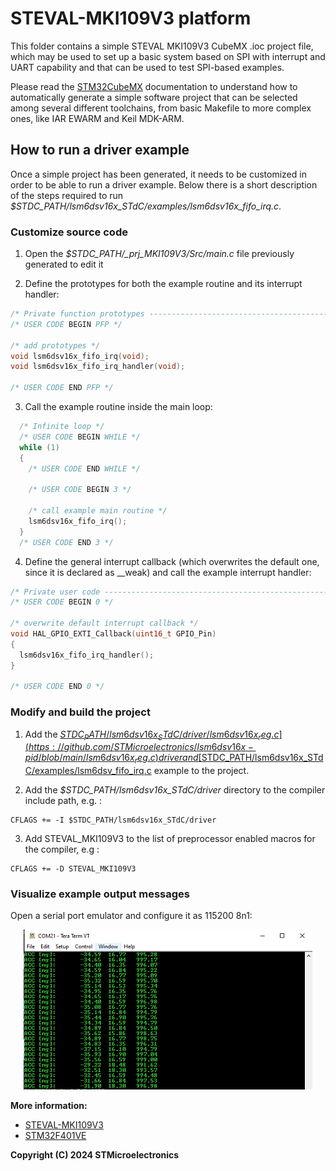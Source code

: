# STEVAL-MKI109V3 platform

This folder contains a simple STEVAL MKI109V3 CubeMX .ioc project file, which may be used to set up a basic system based on SPI with interrupt and UART capability and that can be used to test SPI-based examples.

Please read the [STM32CubeMX](https://www.st.com/en/development-tools/stm32cubemx.html) documentation to understand how to automatically generate a simple software project that can be selected among several different toolchains, from basic Makefile to more complex ones, like IAR EWARM and Keil MDK-ARM.

## How to run a driver example

Once a simple project has been generated, it needs to be customized in order to be able to run a driver example. Below there is a short description of the steps required to run *$STDC_PATH/lsm6dsv16x_STdC/examples/lsm6dsv16x_fifo_irq.c*.

### Customize source code

1. Open the *$STDC_PATH/_prj_MKI109V3/Src/main.c* file previously generated to edit it

2. Define the prototypes for both the example routine and its interrupt handler:

```c
/* Private function prototypes -----------------------------------------------*/
/* USER CODE BEGIN PFP */

/* add prototypes */
void lsm6dsv16x_fifo_irq(void);
void lsm6dsv16x_fifo_irq_handler(void);

/* USER CODE END PFP */
```

3. Call the example routine inside the main loop:

```c
  /* Infinite loop */
  /* USER CODE BEGIN WHILE */
  while (1)
  {
    /* USER CODE END WHILE */

    /* USER CODE BEGIN 3 */

    /* call example main routine */
    lsm6dsv16x_fifo_irq();
  }
  /* USER CODE END 3 */
```

4. Define the general interrupt callback (which overwrites the default one, since it is declared as \__weak) and call the example interrupt handler:

```c
/* Private user code ---------------------------------------------------------*/
/* USER CODE BEGIN 0 */

/* overwrite default interrupt callback */
void HAL_GPIO_EXTI_Callback(uint16_t GPIO_Pin)
{
  lsm6dsv16x_fifo_irq_handler();
}

/* USER CODE END 0 */
```

### Modify and build the project

1. Add the [$STDC_PATH/lsm6dsv16x_STdC/driver/lsm6dsv16x_reg.c](https://github.com/STMicroelectronics/lsm6dsv16x-pid/blob/main/lsm6dsv16x_reg.c) driver and [$STDC_PATH/lsm6dsv16x_STdC/examples/lsm6dsv_fifo_irq.c](https://github.com/STMicroelectronics/STMems_Standard_C_drivers/blob/master/lsm6dsv16x_STdC/examples/lsm6dsv16x_fifo_irq.c) example to the project.

2. Add the *$STDC_PATH/lsm6dsv16x_STdC/driver* directory to the compiler include path, e.g. :

```make
CFLAGS += -I $STDC_PATH/lsm6dsv16x_STdC/driver
```

3. Add STEVAL_MKI109V3 to the list of preprocessor enabled macros for the compiler, e.g :

```make
CFLAGS += -D STEVAL_MKI109V3
```

### Visualize example output messages

Open a serial port emulator and configure it as 115200 8n1:

<p align="center">
  <img src="./serial_port.png" />
</p>

**More information:**
  - [STEVAL-MKI109V3](https://www.st.com/en/evaluation-tools/steval-mki109v3.html)
  - [STM32F401VE](https://www.st.com/en/microcontrollers-microprocessors/stm32f401ve.html)

**Copyright (C) 2024 STMicroelectronics**
